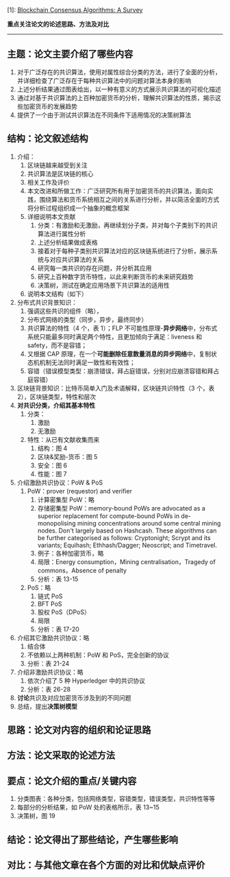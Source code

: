 [1]: [Blockchain Consensus Algorithms: A Survey](http://arxiv.org/abs/2001.07091)

**重点关注论文的论述思路、方法及对比**

---

## 主题：论文主要介绍了哪些内容

1. 对于广泛存在的共识算法，使用对属性综合分类的方法，进行了全面的分析，并详细检查了广泛存在于每种共识算法中的问题对算法本身的影响
2. 上述分析结果通过图表给出，以一种有意义的方式展示共识算法的可视化描述
3. 通过对基于共识算法的上百种加密货币的分析，理解共识算法的性质，揭示这些加密货币的发展趋势
4. 提供了一个由于测试共识算法在不同条件下适用情况的决策树算法

## 结构：论文叙述结构

1. 介绍：
   1. 区块链越来越受到关注
   2. 共识算法是区块链的核心
   3. 相关工作及评价
   4. 本文改进和所做工作：广泛研究所有用于加密货币的共识算法，面向实践，围绕算法和货币系统相互之间的关系进行分析，并以简洁全面的方式将分析过程组织成一个抽象的概念框架
   5. 详细说明本文贡献
       1. 分类：有激励和无激励，再继续划分子类，并对每个子类别下的共识算法进行属性分析
       2. 上述分析结果做成表格
       3. 接着对于每种子类别共识算法对应的区块链系统进行了分析，展示系统与对应共识算法的关系
       4. 研究每一类共识的存在问题，并分析其应用
       5. 研究上百种数字货币特性，以此来判断货币的未来研究趋势
       6. 决策树，测试在确定应用场景下共识算法的适用性
   6. 说明本文结构（如下）
2. 分布式共识背景知识：
    1. 强调这些共识的组件（略），
    2. 分布式网络的类型（同步，异步，最终同步）
    3. 共识算法的特性（4 个，表 1）；FLP 不可能性原理-**异步网络**中，分布式系统只能最多同时满足两个特性，且更加倾向于满足：liveness 和 safety，而不是容错；
    4. 又根据 CAP 原理，在一个**可能删除任意数量消息的异步网络**中，复制状态机机制无法同时满足一致性和有效性；
    5. 容错（错误模型类型：崩溃错误，拜占庭错误，分别对应崩溃容错和拜占庭容错）
3. 区块链背景知识：比特币简单入门及术语解释，区块链共识特性（3 个，表 2），区块链类型，特性和层次
4. **对共识分类，介绍其基本特性**
    1. 分类：
        1. 激励
        2. 无激励
    2. 特性：从已有文献收集而来
        1. 结构：图 4
        2. 区块&奖励-货币：图 5
        3. 安全：图 6
        4. 性能：图 7
5. 介绍激励共识协议：PoW & PoS
    1. PoW：prover (requestor) and verifier
        1. 计算密集型 PoW：略
        2. 存储密集型 PoW：memory-bound PoWs are advocated as a superior replacement for compute-bound PoWs in de-monopolising mining concentrations around some central mining nodes. Don't largely based on Hashcash. These algorithms can be further categorised as follows: Cryptonight; Scrypt and its variants; Equihash; Ethhash/Dagger; Neoscript; and Timetravel.
        3. 例子：各种加密货币，略
        4. 局限：Energy consumption，Mining centralisation，Tragedy of commons，Absence of penalty
        5. 分析：表 13-15
    2. PoS：略
        1. 链式 PoS
        2. BFT PoS
        3. 股权 PoS（DPoS）
        4. 局限
        5. 分析：表 17-20
6. 介绍其它激励共识协议：略
    1. 结合体
    2. 不依赖以上两种机制：PoW 和 PoS，完全创新的协议
    3. 分析：表 21-24
7. 介绍非激励共识协议：略
    1. 依次介绍了 5 种 Hyperledger 中的共识协议
    2. 分析：表 26-28
8. **讨论**共识及对应加密货币涉及到的不同问题
9. 总结，提出**决策树模型**

## 思路：论文对内容的组织和论证思路



## 方法：论文采取的论述方法



## 要点：论文介绍的重点/关键内容

1.  分类图表：各种分类，包括网络类型，容错类型，错误类型，共识特性等等
2.  每部分的分析结果，如 PoW 处的表格所示，表 13~15
3.  决策树，图 19

## 结论：论文得出了那些结论，产生哪些影响



## 对比：与其他文章在各个方面的对比和优缺点评价


